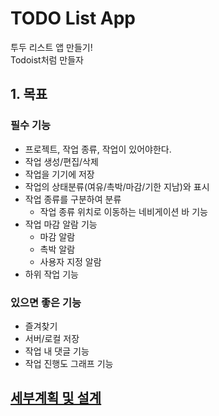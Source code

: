 # TODO List App
투두 리스트 앱 만들기!  
Todoist처럼 만들자

## 1. 목표
### 필수 기능
- 프로젝트, 작업 종류, 작업이 있어야한다.
- 작업 생성/편집/삭제
- 작업을 기기에 저장
- 작업의 상태분류(여유/촉박/마감/기한 지남)와 표시
- 작업 종류를 구분하여 분류
    - 작업 종류 위치로 이동하는 네비게이션 바 기능
- 작업 마감 알람 기능
    - 마감 알람
    - 촉박 알람
    - 사용자 지정 알람
- 하위 작업 기능

  
### 있으면 좋은 기능
- 즐겨찾기
- 서버/로컬 저장
- 작업 내 댓글 기능
- 작업 진행도 그래프 기능

## [세부계획 및 설계](./everyone_has_a_plan/README.md)
